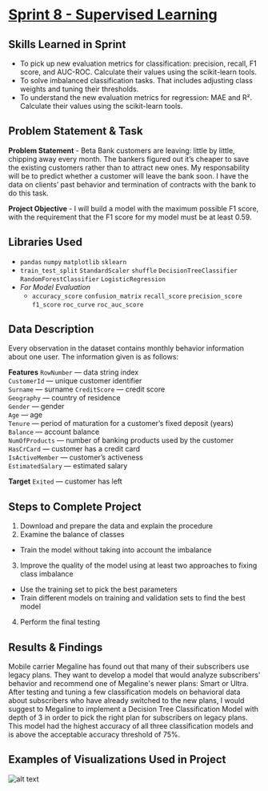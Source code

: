 # [Sprint 8 - Supervised Learning](https://github.com/brandon-levan/TripleTen-Data-Science-Projects/blob/main/Sprint%2008%20-%20Surpervised%20Learning/Sprint_8_Project.ipynb)

## Skills Learned in Sprint 
- To pick up new evaluation metrics for classification: precision, recall, F1 score, and AUC-ROC. Calculate their values using the scikit-learn tools.
- To solve imbalanced classification tasks. That includes adjusting class weights and tuning their thresholds.
- To understand the new evaluation metrics for regression: MAE and R². Calculate their values using the scikit-learn tools.
 
## Problem Statement & Task
**Problem Statement** - Beta Bank customers are leaving: little by little, chipping away every month. The bankers figured out it’s cheaper to save the existing customers rather than to attract new ones. My responsability will be to predict whether a customer will leave the bank soon. I have the data on clients’ past behavior and termination of contracts with the bank to do this task.

**Project Objective** - I will build a model with the maximum possible F1 score, with the requirement that the F1 score for my model must be at least 0.59.

## Libraries Used
 - `pandas` `numpy` `matplotlib` `sklearn` 
 - `train_test_split` `StandardScaler` `shuffle` `DecisionTreeClassifier` `RandomForestClassifier` `LogisticRegression`
 - *For Model Evaluation*
   - `accuracy_score` `confusion_matrix` `recall_score` `precision_score` `f1_score` `roc_curve` `roc_auc_score`

## Data Description

Every observation in the dataset contains monthly behavior information about one user. The information given is as follows:

**Features**
`RowNumber` — data string index <br>
`CustomerId` — unique customer identifier <br>
`Surname` — surname
`CreditScore` — credit score <br>
`Geography` — country of residence <br>
`Gender` — gender <br>
`Age` — age <br>
`Tenure` — period of maturation for a customer’s fixed deposit (years) <br>
`Balance` — account balance <br>
`NumOfProducts` — number of banking products used by the customer <br>
`HasCrCard` — customer has a credit card <br>
`IsActiveMember` — customer’s activeness <br>
`EstimatedSalary` — estimated salary <br>

**Target**
`Exited` — сustomer has left

## Steps to Complete Project
1. Download and prepare the data and explain the procedure
2. Examine the balance of classes
 - Train the model without taking into account the imbalance
3. Improve the quality of the model using at least two approaches to fixing class imbalance
 - Use the training set to pick the best parameters
 - Train different models on training and validation sets to find the best model
4. Perform the final testing
  
## Results & Findings

Mobile carrier Megaline has found out that many of their subscribers use legacy plans. They want to develop a model that would analyze subscribers' behavior and recommend one of Megaline's newer plans: Smart or Ultra. After testing and tuning a few classification models on behavioral data about subscribers who have already switched to the new plans, I would suggest to Megaline to implement a Decision Tree Classification Model with depth of 3 in order to pick the right plan for subscribers on legacy plans. This model had the highest accuracy of all three classification models and is above the acceptable accuracy threshold of 75%.

## Examples of Visualizations Used in Project
![alt text]()



